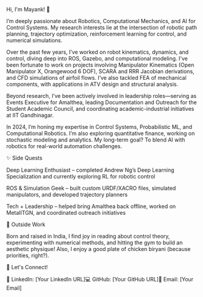 Hi, I'm Mayank! 👋

I’m deeply passionate about Robotics, Computational Mechanics, and AI for Control Systems. My research interests lie at the intersection of robotic path planning, trajectory optimization, reinforcement learning for control, and numerical simulations.

Over the past few years, I’ve worked on robot kinematics, dynamics, and control, diving deep into ROS, Gazebo, and computational modeling. I've been fortunate to work on projects involving Manipulator Kinematics (Open Manipulator X, Orangewood 6 DOF), SCARA and RRR Jacobian derivations, and CFD simulations of airfoil flows. I’ve also tackled FEA of mechanical components, with applications in ATV design and structural analysis.

Beyond research, I’ve been actively involved in leadership roles—serving as Events Executive for Amalthea, leading Documentation and Outreach for the Student Academic Council, and coordinating academic-industrial initiatives at IIT Gandhinagar.

In 2024, I’m honing my expertise in Control Systems, Probabilistic ML, and Computational Robotics. I’m also exploring quantitative finance, working on stochastic modeling and analytics. My long-term goal? To blend AI with robotics for real-world automation challenges.

✨ Side Quests

Deep Learning Enthusiast – completed Andrew Ng’s Deep Learning Specialization and currently exploring RL for robotic control

ROS & Simulation Geek – built custom URDF/XACRO files, simulated manipulators, and developed trajectory planners

Tech + Leadership – helped bring Amalthea back offline, worked on MetaIITGN, and coordinated outreach initiatives

📍 Outside Work

Born and raised in India, I find joy in reading about control theory, experimenting with numerical methods, and hitting the gym to build an aesthetic physique! Also, I enjoy a good plate of chicken biryani (because priorities, right?).

🔗 Let's Connect!

🌟 LinkedIn: [Your LinkedIn URL]💻 GitHub: [Your GitHub URL]📧 Email: [Your Email]
